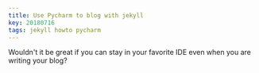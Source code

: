 ```yaml
---
title: Use Pycharm to blog with jekyll
key: 20180716
tags: jekyll howto pycharm
---
```


Wouldn't it be great if you can stay in your favorite IDE even when you
are writing your blog?




